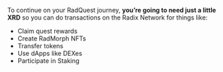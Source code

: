 To continue on your RadQuest journey, **you’re going to need just a little XRD** so you can do transactions on the Radix Network for things like:

* Claim quest rewards
* Create RadMorph NFTs
* Transfer tokens
* Use dApps like DEXes
* Participate in Staking
